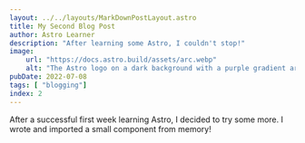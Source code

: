 ```yaml
---
layout: ../../layouts/MarkDownPostLayout.astro
title: My Second Blog Post
author: Astro Learner
description: "After learning some Astro, I couldn't stop!"
image:
    url: "https://docs.astro.build/assets/arc.webp"
    alt: "The Astro logo on a dark background with a purple gradient arc."
pubDate: 2022-07-08
tags: [ "blogging"]
index: 2
---
```

After a successful first week learning Astro, I decided to try some more. I wrote and imported a small component from memory!